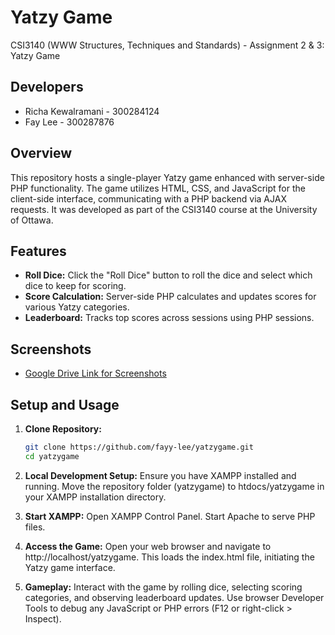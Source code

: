 # Yatzy Game

CSI3140 (WWW Structures, Techniques and Standards) - Assignment 2 & 3: Yatzy Game

## Developers
- Richa Kewalramani - 300284124
- Fay Lee - 300287876

## Overview
This repository hosts a single-player Yatzy game enhanced with server-side PHP functionality. The game utilizes HTML, CSS, and JavaScript for the client-side interface, communicating with a PHP backend via AJAX requests. It was developed as part of the CSI3140 course at the University of Ottawa.

## Features
- **Roll Dice:** Click the "Roll Dice" button to roll the dice and select which dice to keep for scoring.
- **Score Calculation:** Server-side PHP calculates and updates scores for various Yatzy categories.
- **Leaderboard:** Tracks top scores across sessions using PHP sessions.

## Screenshots
- [Google Drive Link for Screenshots](https://drive.google.com/drive/folders/<your-folder-id>](https://drive.google.com/drive/folders/1BrQ_cSf1a3bvMO2glGDTYB6gcy-zZ0_q))

## Setup and Usage
1. **Clone Repository:**
   ```bash
   git clone https://github.com/fayy-lee/yatzygame.git
   cd yatzygame

2. **Local Development Setup:**
Ensure you have XAMPP installed and running.
Move the repository folder (yatzygame) to htdocs/yatzygame in your XAMPP installation directory.

3. **Start XAMPP:**
Open XAMPP Control Panel.
Start Apache to serve PHP files.

4. **Access the Game:**
Open your web browser and navigate to http://localhost/yatzygame.
This loads the index.html file, initiating the Yatzy game interface.

5. **Gameplay:**
Interact with the game by rolling dice, selecting scoring categories, and observing leaderboard updates.
Use browser Developer Tools to debug any JavaScript or PHP errors (F12 or right-click > Inspect).
